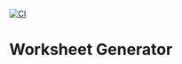 [![CI](https://github.com/yanivmizrachiy/worksheet-generator/actions/workflows/ci.yml/badge.svg)](https://github.com/yanivmizrachiy/worksheet-generator/actions/workflows/ci.yml)

# Worksheet Generator
